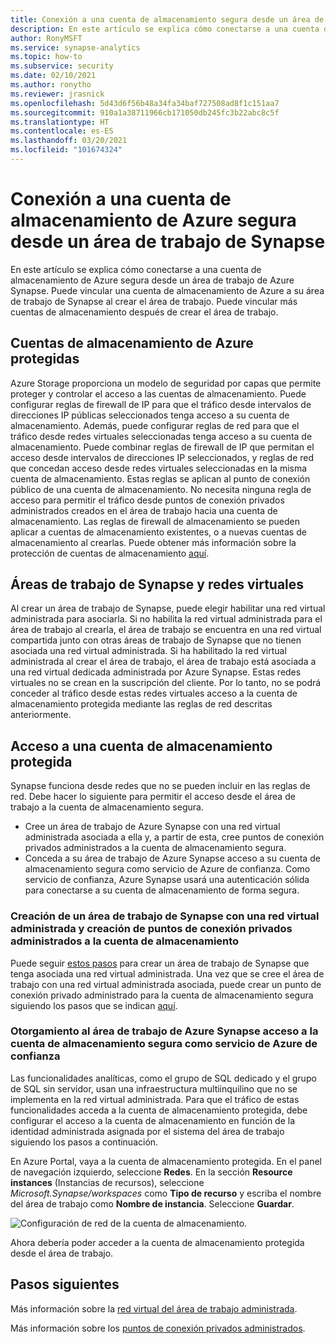 ```yaml
---
title: Conexión a una cuenta de almacenamiento segura desde un área de trabajo de Azure Synapse
description: En este artículo se explica cómo conectarse a una cuenta de almacenamiento segura desde un área de trabajo de Azure Synapse.
author: RonyMSFT
ms.service: synapse-analytics
ms.topic: how-to
ms.subservice: security
ms.date: 02/10/2021
ms.author: ronytho
ms.reviewer: jrasnick
ms.openlocfilehash: 5d43d6f56b48a34fa34baf727508ad8f1c151aa7
ms.sourcegitcommit: 910a1a38711966cb171050db245fc3b22abc8c5f
ms.translationtype: HT
ms.contentlocale: es-ES
ms.lasthandoff: 03/20/2021
ms.locfileid: "101674324"
---
```

# <a name="connect-to-a-secure-azure-storage-account-from-your-synapse-workspace"></a>Conexión a una cuenta de almacenamiento de Azure segura desde un área de trabajo de Synapse

En este artículo se explica cómo conectarse a una cuenta de almacenamiento de Azure segura desde un área de trabajo de Azure Synapse. Puede vincular una cuenta de almacenamiento de Azure a su área de trabajo de Synapse al crear el área de trabajo. Puede vincular más cuentas de almacenamiento después de crear el área de trabajo.


## <a name="secured-azure-storage-accounts"></a>Cuentas de almacenamiento de Azure protegidas
Azure Storage proporciona un modelo de seguridad por capas que permite proteger y controlar el acceso a las cuentas de almacenamiento. Puede configurar reglas de firewall de IP para que el tráfico desde intervalos de direcciones IP públicas seleccionados tenga acceso a su cuenta de almacenamiento. Además, puede configurar reglas de red para que el tráfico desde redes virtuales seleccionadas tenga acceso a su cuenta de almacenamiento. Puede combinar reglas de firewall de IP que permitan el acceso desde intervalos de direcciones IP seleccionados, y reglas de red que concedan acceso desde redes virtuales seleccionadas en la misma cuenta de almacenamiento. Estas reglas se aplican al punto de conexión público de una cuenta de almacenamiento. No necesita ninguna regla de acceso para permitir el tráfico desde puntos de conexión privados administrados creados en el área de trabajo hacia una cuenta de almacenamiento. Las reglas de firewall de almacenamiento se pueden aplicar a cuentas de almacenamiento existentes, o a nuevas cuentas de almacenamiento al crearlas. Puede obtener más información sobre la protección de cuentas de almacenamiento [aquí](../../storage/common/storage-network-security.md).

## <a name="synapse-workspaces-and-virtual-networks"></a>Áreas de trabajo de Synapse y redes virtuales
Al crear un área de trabajo de Synapse, puede elegir habilitar una red virtual administrada para asociarla. Si no habilita la red virtual administrada para el área de trabajo al crearla, el área de trabajo se encuentra en una red virtual compartida junto con otras áreas de trabajo de Synapse que no tienen asociada una red virtual administrada. Si ha habilitado la red virtual administrada al crear el área de trabajo, el área de trabajo está asociada a una red virtual dedicada administrada por Azure Synapse. Estas redes virtuales no se crean en la suscripción del cliente. Por lo tanto, no se podrá conceder al tráfico desde estas redes virtuales acceso a la cuenta de almacenamiento protegida mediante las reglas de red descritas anteriormente.  

## <a name="access-a-secured-storage-account"></a>Acceso a una cuenta de almacenamiento protegida
Synapse funciona desde redes que no se pueden incluir en las reglas de red. Debe hacer lo siguiente para permitir el acceso desde el área de trabajo a la cuenta de almacenamiento segura.

* Cree un área de trabajo de Azure Synapse con una red virtual administrada asociada a ella y, a partir de esta, cree puntos de conexión privados administrados a la cuenta de almacenamiento segura.
* Conceda a su área de trabajo de Azure Synapse acceso a su cuenta de almacenamiento segura como servicio de Azure de confianza. Como servicio de confianza, Azure Synapse usará una autenticación sólida para conectarse a su cuenta de almacenamiento de forma segura.   

### <a name="create-a-synapse-workspace-with-a-managed-virtual-network-and-create-managed-private-endpoints-to-your-storage-account"></a>Creación de un área de trabajo de Synapse con una red virtual administrada y creación de puntos de conexión privados administrados a la cuenta de almacenamiento
Puede seguir [estos pasos](./synapse-workspace-managed-vnet.md) para crear un área de trabajo de Synapse que tenga asociada una red virtual administrada. Una vez que se cree el área de trabajo con una red virtual administrada asociada, puede crear un punto de conexión privado administrado para la cuenta de almacenamiento segura siguiendo los pasos que se indican [aquí](./how-to-create-managed-private-endpoints.md). 

### <a name="grant-your-azure-synapse-workspace-access-to-your-secure-storage-account-as-a-trusted-azure-service"></a>Otorgamiento al área de trabajo de Azure Synapse acceso a la cuenta de almacenamiento segura como servicio de Azure de confianza
Las funcionalidades analíticas, como el grupo de SQL dedicado y el grupo de SQL sin servidor, usan una infraestructura multiinquilino que no se implementa en la red virtual administrada. Para que el tráfico de estas funcionalidades acceda a la cuenta de almacenamiento protegida, debe configurar el acceso a la cuenta de almacenamiento en función de la identidad administrada asignada por el sistema del área de trabajo siguiendo los pasos a continuación.

En Azure Portal, vaya a la cuenta de almacenamiento protegida. En el panel de navegación izquierdo, seleccione **Redes**. En la sección **Resource instances** (Instancias de recursos), seleccione *Microsoft.Synapse/workspaces* como **Tipo de recurso** y escriba el nombre del área de trabajo como **Nombre de instancia**. Seleccione **Guardar**.

![Configuración de red de la cuenta de almacenamiento.](./media/connect-to-a-secure-storage-account/secured-storage-access.png)

Ahora debería poder acceder a la cuenta de almacenamiento protegida desde el área de trabajo.


## <a name="next-steps"></a>Pasos siguientes

Más información sobre la [red virtual del área de trabajo administrada](./synapse-workspace-managed-vnet.md).

Más información sobre los [puntos de conexión privados administrados](./synapse-workspace-managed-private-endpoints.md).